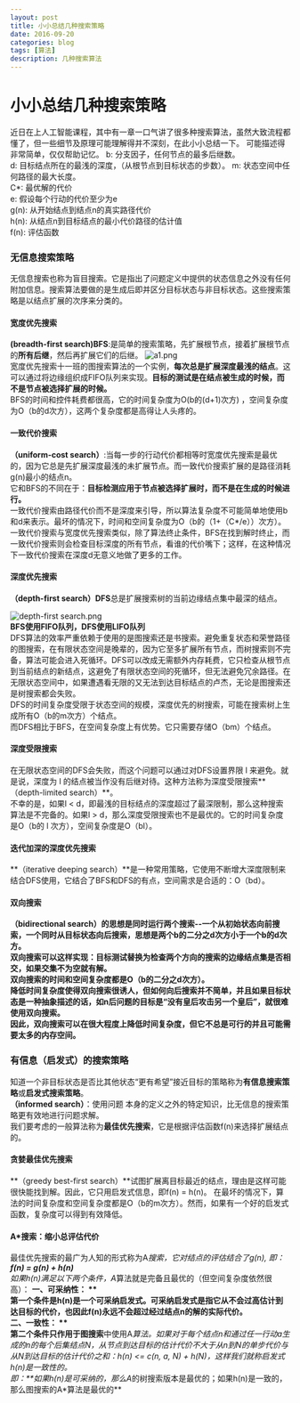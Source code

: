```yaml
---
layout: post
title: 小小总结几种搜索策略 
date: 2016-09-20
categories: blog
tags: [算法]
description: 几种搜索算法
---
```


# 小小总结几种搜索策略  
近日在上人工智能课程，其中有一章一口气讲了很多种搜索算法，虽然大致流程都懂了，但一些细节及原理可能理解得并不深刻，在此小小总结一下。 可能描述得非常简单，仅仅帮助记忆。 
b: 分支因子，任何节点的最多后继数。  
d: 目标结点所在的最浅的深度，（从根节点到目标状态的步数）。
m: 状态空间中任何路径的最大长度。  
C*:  最优解的代价  
e: 假设每个行动的代价至少为e  
g(n): 从开始结点到结点n的真实路径代价  
h(n): 从结点n到目标结点的最小代价路径的估计值  
f(n): 评估函数 

### 无信息搜索策略  
无信息搜索也称为盲目搜索。它是指出了问题定义中提供的状态信息之外没有任何附加信息。搜索算法要做的是生成后即并区分目标状态与非目标状态。这些搜索策略是以结点扩展的次序来分类的。  

#### 宽度优先搜索  
**(breadth-first search)BFS**:是简单的搜索策略，先扩展根节点，接着扩展根节点的**所有后继**，然后再扩展它们的后继。 
![a1.png](http://upload-images.jianshu.io/upload_images/3001083-c038f8d8716644cc.png?imageMogr2/auto-orient/strip%7CimageView2/2/w/1240)  
宽度优先搜索十一班的图搜索算法的一个实例，**每次总是扩展深度最浅的结点**。这可以通过将边缘组织成FIFO队列来实现。**目标的测试是在结点被生成的时候，而不是节点被选择扩展的时候。**  
BFS的时间和控件耗费都很高，它的时间复杂度为O(b的(d+1)次方) ，空间复杂度为O（b的d次方），这两个复杂度都是高得让人头疼的。  

#### 一致代价搜索  
**（uniform-cost search）**:当每一步的行动代价都相等时宽度优先搜索是最优的，因为它总是先扩展深度最浅的未扩展节点。而一致代价搜索扩展的是路径消耗g(n)最小的结点n。  
它和BFS的不同在于：**目标检测应用于节点被选择扩展时，而不是在生成的时候进行。**  
一致代价搜索由路径代价而不是深度来引导，所以算法复杂度不可能简单地使用b和d来表示。最坏的情况下，时间和空间复杂度为O（b的（1+（C*/e））次方）。  
一致代价搜索与宽度优先搜索类似，除了算法终止条件，BFS在找到解时终止，而一致代价搜索则会检查目标深度的所有节点，看谁的代价嘴下；这样，在这种情况下一致代价搜索在深度d无意义地做了更多的工作。  

#### 深度优先搜索  
**（depth-first search）DFS**总是扩展搜索树的当前边缘结点集中最深的结点。  

![depth-first search.png](http://upload-images.jianshu.io/upload_images/3001083-787b5782cb794640.png?imageMogr2/auto-orient/strip%7CimageView2/2/w/1240)  
**BFS使用FIFO队列，DFS使用LIFO队列**  
DFS算法的效率严重依赖于使用的是图搜索还是书搜索。避免重复状态和荣誉路径的图搜索，在有限状态空间是晚辈的，因为它至多扩展所有节点，而树搜索则不完备，算法可能会进入死循环。DFS可以改成无需额外内存耗费，它只检查从根节点到当前结点的新结点，这避免了有限状态空间的死循环，但无法避免冗余路径。在无限状态空间中，如果遭遇看无限的又无法到达目标结点的卢杰，无论是图搜索还是树搜索都会失败。  
DFS的时间复杂度受限于状态空间的规模，深度优先的树搜索，可能在搜索树上生成所有O（b的m次方）个结点。  
而DFS相比于BFS，在空间复杂度上有优势。它只需要存储O（bm）个结点。  

#### 深度受限搜索  
在无限状态空间的DFS会失败，而这个问题可以通过对DFS设置界限 l 来避免。就是说，深度为 l 的结点被当作没有后继对待。这种方法称为深度受限搜索**（depth-limited search）**。  
不幸的是，如果l < d，即最浅的目标结点的深度超过了最深限制，那么这种搜索算法是不完备的。如果l > d，那么深度受限搜索也不是最优的。它的时间复杂度是O（b的 l 次方），空间复杂度是O（bl）。  

#### 迭代加深的深度优先搜索  
**（iterative deeping search）**是一种常用策略，它使用不断增大深度限制来结合DFS使用，它结合了BFS和DFS的有点，空间需求是合适的：O（bd）。  

#### 双向搜索  
**（bidirectional search）**的思想是同时运行两个搜索--**一个从初始状态向前搜索，一个同时从目标状态向后搜索**，思想是两个b的二分之d次方小于一个b的d次方。  
双向搜索可以这样实现：目标测试替换为检查两个方向的搜索的边缘结点集是否相交，如果交集不为空就有解。  
双向搜索的时间和空间复杂度都是O（b的二分之d次方）。  
降低时间复杂度使得双向搜索很诱人，但如何向后搜索并不简单，并且如果目标状态是一种抽象描述的话，如n后问题的目标是“没有皇后攻击另一个皇后”，就很难使用双向搜索。  
因此，双向搜索可以在很大程度上降低时间复杂度，但它不总是可行的并且**可能需要太多的内存空间。**  
  
   
### 有信息（启发式）的搜索策略  
知道一个非目标状态是否比其他状态“更有希望”接近目标的策略称为**有信息搜索策略**或**启发式搜索策略**。  
**（informed search）**：使用问题 本身的定义之外的特定知识，比无信息的搜索策略更有效地进行问题求解。  
我们要考虑的一般算法称为**最佳优先搜索**，它是根据评估函数f(n)来选择扩展结点的。  

#### 贪婪最佳优先搜索  
**（greedy best-first search）**试图扩展离目标最近的结点，理由是这样可能很快能找到解。因此，它只用启发式信息，即f(n) = h(n)。 
在最坏的情况下，算法的时间复杂度和空间复杂度都是O（b的m次方）。然而，如果有一个好的启发式函数，复杂度可以得到有效降低。  

#### A*搜索：缩小总评估代价  
最佳优先搜索的最广为人知的形式称为A*搜索，它对结点的评估结合了g(n), 即：  
**f(n) = g(n) + h(n)**  
如果h(n)满足以下两个条件，A*算法就是完备且最优的（但空间复杂度依然很高）：
**一、可采纳性： **  
第一个条件是h(n)是一个可采纳启发式。可采纳启发式是指它从不会过高估计到达目标的代价，也因此f(n)永远不会超过经过结点n的解的实际代价。  
**二、一致性： **  
第二个条件只作用于**图搜索**中使用A*算法。如果对于每个结点n和通过任一行动a生成的n的每个后集结点N，从节点到达目标的估计代价不大于从n到N的单步代价与从N到达目标的估计代价之和：h(n) <= c(n, a, N) + h(N)，这样我们就称启发式h(n)是一致性的。  
即：**如果h(n)是可采纳的，那么A*的树搜索版本是最优的；如果h(n)是一致的，那么图搜索的A*算法是最优的**